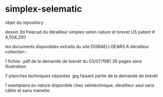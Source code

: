 # simplex-selematic
objet du repository :

dessin 3d freecad du dérailleur simplex selon nature et brevet US patent # 4,504,250

les documents disponibles extraits du site DISRAELI GEARS A derailleur collection :

1 fichier .pdf de la demande de brevêt du 03/07/1981 26 pages sans illustration

7 planches techniques séparées .jpg faisant partie de la demande de brevêt

1 exemplaire en nature disponible chez velotechnique, dérailleur seul sans câble et sans manette
